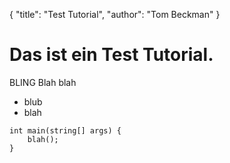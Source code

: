 {
	"title": "Test Tutorial",
	"author": "Tom Beckman"
}

# Das ist ein Test Tutorial.
BLING
Blah blah

* blub
* blah

```vala
int main(string[] args) {
	blah();
}
```

